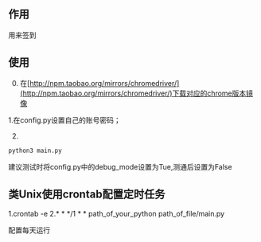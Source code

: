 ## 作用

用来签到

## 使用

0. 在[http://npm.taobao.org/mirrors/chromedriver/](http://npm.taobao.org/mirrors/chromedriver/)下载对应的chrome版本镜像

1.在config.py设置自己的账号密码；

2.
```python
python3 main.py
```

建议测试时将config.py中的debug_mode设置为Tue,测通后设置为False

## 类Unix使用crontab配置定时任务

1.crontab -e
2.* * */1 * * path_of_your_python path_of_file/main.py

配置每天运行